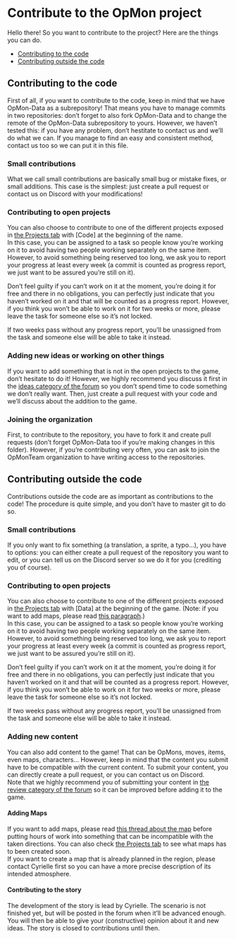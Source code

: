 # Contribute to the OpMon project

Hello there! So you want to contribute to the project? Here are the things you can do.
* [Contributing to the code](https://github.com/OpMonTeam/OpMon/blob/master/CONTRIBUTING.md#contributing-to-the-code)
* [Contributing outside the code](https://github.com/OpMonTeam/OpMon/blob/master/CONTRIBUTING.md#contributing-outside-the-code)

## Contributing to the code
First of all, if you want to contribute to the code, keep in mind that we have OpMon-Data as a subrepository!
That means you have to manage commits in two repositories: don’t forget to also fork OpMon-Data and to change the remote
of the OpMon-Data subrepository to yours. However, we haven’t tested this: if you have any problem, don’t hestitate to contact
us and we’ll do what we can. If you manage to find an easy and consistent method, contact us too so we can put it in this file.

### Small contributions
What we call small contributions are basically small bug or mistake fixes, or small additions.
This case is the simplest: just create a pull request or contact us on Discord with your modifications!

### Contributing to open projects
You can also choose to contribute to one of the different projects exposed in [the Projects tab](https://github.com/OpMonTeam/OpMon/projects?type=beta) with
[Code] at the beginning of the name.  
In this case, you can be assigned to a task so people know you’re working on it to avoid having two people working separately on the same item. However, to
avoid something being reserved too long, we ask you to report your progress at least every week (a commit is counted as progress report, we just want to
be assured you’re still on it).  

Don’t feel guilty if you can’t work on it at the moment, you’re doing it for free and there in no obligations, you can perfectly just indicate that
you haven’t worked on it and that will be counted as a progress report. However, if you think you won’t be able to work on it for two weeks or more,
please leave the task for someone else so it’s not locked.  

If two weeks pass without any progress report, you’ll be unassigned from the task and someone else will be able to take it instead.  

### Adding new ideas or working on other things
If you want to add something that is not in the open projects to the game, don’t hesitate to do it! However, we highly recommend you discuss it
first in the [ideas category of the forum](https://github.com/OpMonTeam/OpMon/discussions/categories/ideas) so you don’t spend time to code something
we don’t really want. Then, just create a pull request with your code and we’ll discuss about the addition to the game.

### Joining the organization
First, to contribute to the repository, you have to fork it and create pull requests (don’t forget OpMon-Data too if you’re making changes in this folder).
However, if you’re contributing very often, you can ask to join the OpMonTeam organization to have writing access to the repositories.

## Contributing outside the code
Contributions outside the code are as important as contributions to the code! The procedure is quite simple, and you don’t have to master git to do so.

### Small contributions
If you only want to fix something (a translation, a sprite, a typo…), you have to options: you can either create a pull request of the repository you want to
edit, or you can tell us on the Discord server so we do it for you (crediting you of course).

### Contributing to open projects
You can also choose to contribute to one of the different projects exposed in [the Projects tab](https://github.com/OpMonTeam/OpMon/projects?type=beta) with
[Data] at the beginning of the game. (Note: if you want to add maps, please read [this paragraph](#adding-maps).)  
In this case, you can be assigned to a task so people know you’re working on it to avoid having two people working separately on the same item. However, to
avoid something being reserved too long, we ask you to report your progress at least every week (a commit is counted as progress report, we just want to
be assured you’re still on it).  

Don’t feel guilty if you can’t work on it at the moment, you’re doing it for free and there in no obligations, you can perfectly just indicate that
you haven’t worked on it and that will be counted as a progress report. However, if you think you won’t be able to work on it for two weeks or more,
please leave the task for someone else so it’s not locked.  

If two weeks pass without any progress report, you’ll be unassigned from the task and someone else will be able to take it instead.  

### Adding new content
You can also add content to the game! That can be OpMons, moves, items, even maps, characters… However, keep in mind that the content you submit have to
be compatible with the current content.
To submit your content, you can directly create a pull request, or you can contact us on Discord.  
Note that we highly recommend you of submitting your content in
[the review category of the forum](https://github.com/OpMonTeam/OpMon/discussions/categories/review-criticism) so it can be improved before adding
it to the game.

#### Adding Maps
If you want to add maps, please read [this thread about the map](https://github.com/OpMonTeam/OpMon/discussions/13) before putting hours of work into something that can be incompatible with the taken directions. You can also check [the Projects tab](https://github.com/OpMonTeam/OpMon/projects?type=beta) to see what maps
has to been created soon.  
If you want to create a map that is already planned in the region, please contact Cyrielle first so you can have a more precise description of its intended atmosphere.

#### Contributing to the story
The development of the story is lead by Cyrielle. The scenario is not finished yet, but will be posted in the forum when it’ll be advanced enough. You will then be able to give your (constructive) opinion about it and new ideas. The story is closed to contributions until then.
